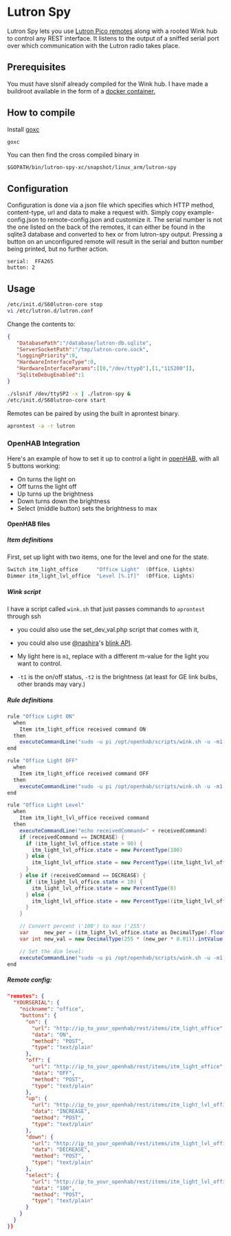 # Lutron Spy

Lutron Spy lets you use 
[Lutron Pico remotes](http://www.amazon.com/Lutron-PJ2-WALL-WH-L01-Remote-Control-Mounting/dp/B00JR202JQ/)
along with a rooted Wink hub to control any REST interface. It
listens to the output of a sniffed serial port over which communication
with the Lutron radio takes place.

## Prerequisites

You must have slsnif already compiled for the Wink hub. I have made
a buildroot available in the form of a [docker container.](https://github.com/evq/imx28-buildroot)

## How to compile

Install [goxc](https://github.com/laher/goxc)

```bash
goxc
```

You can then find the cross compiled binary in 

```
$GOPATH/bin/lutron-spy-xc/snapshot/linux_arm/lutron-spy
```

## Configuration

Configuration is done via a json file which specifies which HTTP method,
content-type,
url and data to make a request with. Simply copy example-config.json to
remote-config.json and customize it. The serial number is not the one
listed on the back of the remotes, it can either be found in the sqlite3 
database and converted to hex or from lutron-spy output. Pressing a button
on an unconfigured remote will result in the serial and button number being
printed, but no further action.

```
serial:  FFA265
button: 2
```

## Usage

```bash
/etc/init.d/S60lutron-core stop
vi /etc/lutron.d/lutron.conf
```

Change the contents to:

```json
{
   "DatabasePath":"/database/lutron-db.sqlite",
   "ServerSocketPath":"/tmp/lutron-core.sock",
   "LoggingPriority":0,
   "HardwareInterfaceType":0,
   "HardwareInterfaceParams":[[0,"/dev/ttyp0"],[1,"115200"]],
   "SqliteDebugEnabled":1
}
```

```bash
./slsnif /dev/ttySP2 -x | ./lutron-spy &
/etc/init.d/S60lutron-core start
```

Remotes can be paired by using the built in aprontest binary.

```bash
aprontest -a -r lutron
```

### OpenHAB Integration

Here's an example of how to set it up to control a light in [openHAB](http://www.openhab.org/), with all 5 buttons working:

- On turns the light on
- Off turns the light off
- Up turns up the brightness
- Down turns down the brightness
- Select (middle button) sets the brightness to max

#### OpenHAB files

##### Item definitions
First, set up light with two items, one for the level and one for the state.

```java
Switch itm_light_office      "Office Light"  (Office, Lights)
Dimmer itm_light_lvl_office  "Level [%.1f]"  (Office, Lights)
```

##### Wink script

I have a script called `wink.sh` that just passes commands to `aprontest` through ssh
  - you could also use the set_dev_val.php script that comes with it,
  - you could also use [@nashira](https://github.com/nashira)'s [blink API](https://github.com/nashira/blink).

- My light here is `m1`, replace with a different m-value for the light you want to control.
- `-t1` is the on/off status, `-t2` is the brightness (at least for GE link bulbs, other brands may vary.)

##### Rule definitions
```java
rule "Office Light ON"
  when
    Item itm_light_office received command ON
  then
    executeCommandLine("sudo -u pi /opt/openhab/scripts/wink.sh -u -m1 -t1 -v ON");
end

rule "Office Light OFF"
  when
    Item itm_light_office received command OFF
  then
    executeCommandLine("sudo -u pi /opt/openhab/scripts/wink.sh -u -m1 -t1 -v OFF");
end

rule "Office Light Level"
  when
    Item itm_light_lvl_office received command
  then
    executeCommandLine("echo receivedCommand=" + receivedCommand)
    if (receivedCommand == INCREASE) {
      if (itm_light_lvl_office.state > 90) {
        itm_light_lvl_office.state = new PercentType(100)
      } else {
        itm_light_lvl_office.state = new PercentType((itm_light_lvl_office.state as DecimalType) + 10)
      }
    } else if (receivedCommand == DECREASE) {
      if (itm_light_lvl_office.state < 10) {
        itm_light_lvl_office.state = new PercentType(0)
      } else {
        itm_light_lvl_office.state = new PercentType((itm_light_lvl_office.state as DecimalType) - 10)
      }
    }

    // Convert percent ('100') to max ('255')
    var     new_per = (itm_light_lvl_office.state as DecimalType).floatValue
    var int new_val = new DecimalType(255 * (new_per * 0.01)).intValue

    // Set the dim level:
    executeCommandLine("sudo -u pi /opt/openhab/scripts/wink.sh -u -m1 -t2 -v " + new_val);
end
```

##### Remote config:

```json
"remotes": {
  "YOURSERIAL": {
    "nickname": "office",
    "buttons": {
      "on": {
        "url": "http://ip_to_your_openhab/rest/items/itm_light_office",
        "data": "ON",
        "method": "POST",
        "type": "text/plain"
      },
      "off": {
        "url": "http://ip_to_your_openhab/rest/items/itm_light_office",
        "data": "OFF",
        "method": "POST",
        "type": "text/plain"
      },
      "up": {
        "url": "http://ip_to_your_openhab/rest/items/itm_light_lvl_office",
        "data": "INCREASE",
        "method": "POST",
        "type": "text/plain"
      },
      "down": {
        "url": "http://ip_to_your_openhab/rest/items/itm_light_lvl_office",
        "data": "DECREASE",
        "method": "POST",
        "type": "text/plain"
      },
      "select": {
        "url": "http://ip_to_your_openhab/rest/items/itm_light_lvl_office",
        "data": "100",
        "method": "POST",
        "type": "text/plain"
      }
    }
  }
}}
```
